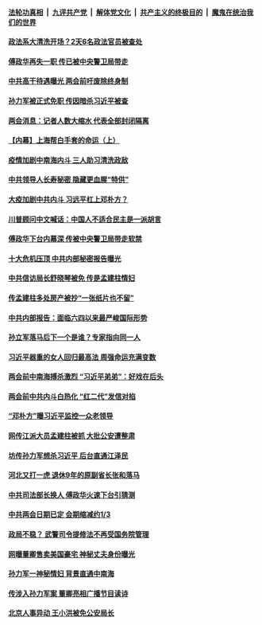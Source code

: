 

####  [法轮功真相](../../../../basic/blob/master/README.md?t=05110601) &nbsp;|&nbsp; [九评共产党](../../../../9ping.md/blob/master/README.md?t=05110601) &nbsp;|&nbsp; [解体党文化](../../../../jtdwh.md/blob/master/README.md?t=05110601)  &nbsp;|&nbsp; [共产主义的终极目的](../../../../gczydzjmd.md/blob/master/README.md?t=05110601) &nbsp;|&nbsp; [魔鬼在统治我们的世界](../../../../mgztzwmdsj.md/blob/master/README.md?t=05110601) 

#### [政法系大清洗开场？2天6名政法官员被查处](../pages/prog1138/a102842725.md?t=05110601) 

#### [傅政华再失一职 传已被中央警卫局带走](../pages/prog1138/a102842625.md?t=05110601) 

#### [中共高干待遇曝光 两会前吁废除终身制](../pages/prog1138/a102842609.md?t=05110601) 

#### [孙力军被正式免职 传因暗杀习近平被查](../pages/prog1138/a102841850.md?t=05110601) 

#### [两会消息：记者人数大缩水 代表全部封闭隔离](../pages/prog1138/a102841683.md?t=05110601) 

#### [【内幕】上海帮白手套的命运（上）](../pages/prog1138/a102841082.md?t=05110601) 

#### [疫情加剧中南海内斗 三人助习清洗政敌](../pages/prog1138/a102840841.md?t=05110601) 

#### [中共领导人长寿秘密 隐藏更血腥“特供”](../pages/prog1138/a102840683.md?t=05110601) 

#### [大疫加剧中共内斗 习远平杠上邓朴方？](../pages/prog1138/a102839890.md?t=05110601) 

#### [川普顾问中文喊话：中国人不适合民主是一派胡言](../pages/prog1138/a102839437.md?t=05110601) 

#### [傅政华下台内幕深 传被中央警卫局带走软禁](../pages/prog1138/a102839260.md?t=05110601) 

#### [十大危机压顶 中共内部秘密报告曝光](../pages/prog1138/a102839180.md?t=05110601) 

#### [中共信访局长舒晓琴被免 传是孟建柱情妇](../pages/prog1138/a102839149.md?t=05110601) 

#### [传孟建柱多处房产被抄“一张纸片也不留”](../pages/prog1138/a102839063.md?t=05110601) 

#### [中共内部报告：面临六四以来最严峻国际形势](../pages/prog1138/a102838714.md?t=05110601) 

#### [孙立军落马后下一个是谁？专家指向同一人](../pages/prog1138/a102838192.md?t=05110601) 

#### [习近平器重的女人回归最高法 周强命运充满变数](../pages/prog1138/a102838198.md?t=05110601) 

#### [两会前中南海搏杀激烈 “习近平弟弟”：好戏在后头](../pages/prog1138/a102838116.md?t=05110601) 

#### [两会前中共内斗白热化 “红二代”发信对掐](../pages/prog1138/a102838098.md?t=05110601) 

#### [“邓朴方”曝习近平监控一众老领导](../pages/prog1138/a102837775.md?t=05110601) 

#### [网传江派大员孟建柱被抓 大批公安遭整肃](../pages/prog1138/a102837217.md?t=05110601) 

#### [坊传孙力军想杀习近平 后台直通江泽民](../pages/prog1138/a102835140.md?t=05110601) 

#### [河北又打一虎 退休9年的原副省长张和落马](../pages/prog1138/a102834584.md?t=05110601) 

#### [中共司法部长换人 傅政华火速下台引猜测](../pages/prog1138/a102834488.md?t=05110601) 

#### [中共两会日期已定 会期缩减约1/3](../pages/prog1138/a102834339.md?t=05110601) 

#### [政局不稳？ 武警司令提修法不再受国务院管理](../pages/prog1138/a102833033.md?t=05110601) 

#### [网曝董卿售卖美国豪宅 神秘丈夫身份曝光](../pages/prog1138/a102832854.md?t=05110601) 

#### [孙力军一神秘情妇 背景直通中南海](../pages/prog1138/a102832208.md?t=05110601) 

#### [传涉入孙力军案 董卿亮相广播节目读诗](../pages/prog1138/a102832159.md?t=05110601) 

#### [北京人事异动 王小洪被免公安局长](../pages/prog1138/a102831282.md?t=05110601) 

